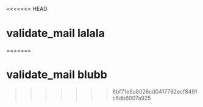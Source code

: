 <<<<<<< HEAD
# validate_mail lalala
=======
# validate_mail blubb
>>>>>>> 6bf71e9a8026cd0417792ecf8491c6db6007a925
